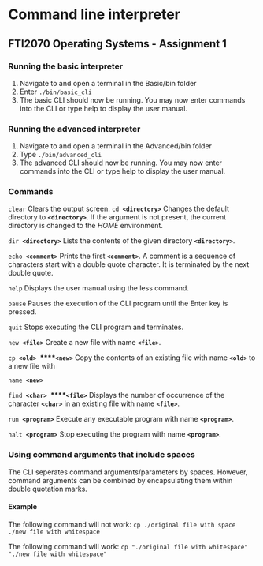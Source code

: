 # Command line interpreter
## FTI2070 Operating Systems - Assignment 1
### Running the basic interpreter
1. Navigate to and open a terminal in the Basic/bin folder
2. Enter `./bin/basic_cli`
3. The basic CLI should now be running. You may now enter commands into the CLI or type help to display the user manual.

### Running the advanced interpreter
1. Navigate to and open a terminal in the Advanced/bin folder
2. Type `./bin/advanced_cli`
3. The advanced CLI should now be running. You may now enter commands into the CLI or type help to display the user manual.

### Commands
`clear`
Clears the output screen.
`cd `**`<directory>`**
Changes the default directory to **`<directory>`**.
If the argument is not present, the current directory is changed to the *HOME* environment.

`dir `**`<directory>`**
Lists the contents of the given directory **`<directory>`**.

`echo `**`<comment>`**
Prints the first **`<comment>`**.
A comment is a sequence of characters start with a double quote character.
It is terminated by the next double quote.

`help`
Displays the user manual using the less command.

`pause`
Pauses the execution of the CLI program until the Enter key is pressed.

`quit`
Stops executing the CLI program and terminates.

`new `**`<file>`**
Create a new file with name **`<file>`**.

`cp `**`<old> `****`<new>`**
Copy the contents of an existing file with name **`<old>`** to a new file with 

`name `**`<new>`**

`find `**`<char> `****`<file>`**
Displays the number of occurrence of the character **`<char>`** in an existing file with name **`<file>`**.

`run `**`<program>`**
Execute any executable program with name **`<program>`**.

`halt `**`<program>`**
Stop executing the program with name **`<program>`**.

### Using command arguments that include spaces
The CLI seperates command arguments/parameters by spaces. However, command arguments can be combined by encapsulating them within double quotation marks.

#### Example
The following command will not work:
`cp ./original file with space ./new file with whitespace`

The following command will work:
`cp "./original file with whitespace" "./new file with whitespace"`
